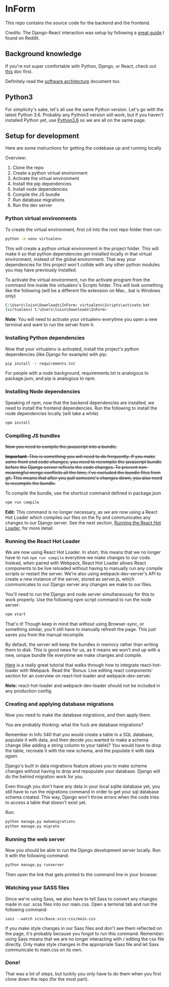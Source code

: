 # InForm

This repo contains the source code for the backend and the frontend.

Credits: The Django-React interaction was setup by following a [great guide](http://geezhawk.github.io/using-react-with-django-rest-framework) I found on Reddit.

## Background knowledge

If you're not super comfortable with Python, Django, or React, check out [this](docs/learning.md) doc first.

Definitely read the [software architecture](docs/architecture.md) document too.

## Python3

For simplicity's sake, let's all use the same Python version. Let's go with the latest Python 3.6. Probably any Python3 version will work, but if you haven't installed Python yet, use [Python3.6](https://www.python.org/downloads/release/python-360/) so we are all on the same page.

## Setup for development

Here are some instructions for getting the codebase up and running locally

Overview:

1. Clone the repo
2. Create a python virtual environment
3. Activate the virtual environment
3. Install the pip dependencies
4. Install node dependencies
5. Compile the JS bundle
5. Run database migrations
6. Run the dev server

### Python virtual environments

To create the virtual environment, first cd into the root repo folder then run:

```bash
python -m venv virtualenv
```

This will create a python virtual environment in the project folder. This will make it so that python dependencies get installed locally in that virtual environment, instead of the global environment. That way your dependencies for this project won't collide with any other python modules you may have previously installed.

To activate the virtual environment, run the activate program from the command line inside the virtualenv's Scripts folder. This will look something like the following (will be a different file extension on Mac, .bat is Windows only)

```bash
C:\Users\luisn\Downloads\InForm> virtualenv\Scripts\activate.bat
(virtualenv) C:\Users\luisn\Downloads\InForm> 
```
**Note**: You will need to activate your virtualenv everytime you open a new terminal and want to run the server from it.

### Installing Python dependencies

Now that your virtualenv is activated, install the project's python dependencies (like Django for example) with pip:

```bash
pip install -r requirements.txt
```

For people with a node background, requirements.txt is analogous to package.json, and pip is analogous to npm.

### Installing Node dependencies

Speaking of npm, now that the backend dependencies are installed, we need to install the frontend dependencies. Run the following to install the node dependencies locally (will take a while)

```bash
npm install
```

### Compiling JS bundles

~~Now you need to compile the javascript into a bundle.~~

~~**Important**:  This is something you will need to do frequently. If you make some front end code changes, you need to recompile the javascript bundle before the Django server reflects the code changes. To prevent non-meaningful merge conflicts all the time, I've excluded the bundle files from git. This means that after you pull someone's changes down, you also need to recompile the bundle.~~

To compile the bundle, use the shortcut command defined in package.json

```bash
npm run compile
```

**Edit:** This command is no longer necessary, as we are now using a React Hot Loader which compiles our files on the fly and communicates any changes to our Django server. See the next section, [Running the React Hot Loader](#running-the-react-hot-loader), for more detail. 

### Running the React Hot Loader

We are now using React Hot Loader. In short, this means that we no longer have to run `npm run compile` everytime we make changes to our code. Instead, when paired with Webpack, React Hot Loader allows React components to be live reloaded without having to manually run any compile scripts or restart the server. We're also using webpack-dev-server's API to create a new instance of the server, stored as server.js, which communicates to our Django server any changes we make to our files.

You'll need to run the Django and node server simultaneously for this to work properly. Use the following npm script command to run the node server:

```bash
npm start
``` 

That's it! Though keep in mind that without using Browser-sync, or something similar, you'll still have to manually refresh the page. This just saves you from the manual recompile. 

By default, the server will keep the bundles in memory rather than writing them to disk. This is good news for us, as it means we won't end up with a new, unique bundle file everytime we make changes and compile.

[Here](http://owaislone.org/blog/webpack-plus-reactjs-and-django/) is a really great tutorial that walks through how to integrate react-hot-loader with Webpack. Read the 'Bonus: Live editing react components' section for an overview on react-hot-loader and webpack-dev-server.

**Note:** react-hot-loader and webpack-dev-loader should not be included in any production config. 

### Creating and applying database migrations

Now you need to make the database migrations, and then apply them.

You are probably thinking: what the fuck are database migrations?

Remember in Info 340 that you would create a table in a SQL database, populate it with data, and then decide you wanted to make a schema change (like adding a string column to your table)? You would have to drop the table, recreate it with the new schema, and the populate it with data *again*.

Django's built in data migrations feature allows you to make scheme changes without having to drop and repopulate your database. Django will do the behind migration work for you.

Even though you don't have any data in your local sqlite database yet, you still have to run the migrations command in order to get your sql database schema created. This way, Django won't throw errors when the code tries to access a table that doesn't exist yet.

Run:

```bash
python manage.py makemigrations
python manage.py migrate
```

### Running the web server

Now you should be able to run the Django development server locally. Run it with the following command:

```bash
python manage.py runserver
```

Then open the link that gets printed to the command line in your browser.

### Watching your SASS files

Since we're using Sass, we also have to tell Sass to convert any changes made in our .scss files into our main.css. Open a terminal tab and run the following command:

```
sass --watch scss/base.scss:css/main.css
```

If you make style changes in our Sass files and don't see them reflected on the page, it's probably because you forgot to run this command. Remember: using Sass means that we are no longer interacting with / editing the css file directly. Only make style changes in the appropriate Sass file and let Sass communicate to main.css on its own.

### Done!

That was a lot of steps, but luckily you only have to do them when you first clone down the repo (for the most part).